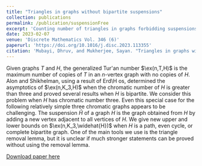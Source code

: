 ```yaml
---
title: "Triangles in graphs without bipartite suspensions"
collection: publications
permalink: /publication/suspensionFree
excerpt: 'Counting number of triangles in graphs forbidding suspensions of bipartite graphs.'
date: 2023-02-07
venue: 'Discrete Mathematics Vol. 346 (6)'
paperurl: 'https://doi.org/10.1016/j.disc.2023.113355'
citation: 'Mubayi, Dhruv, and Mukherjee, Sayan. "Triangles in graphs without bipartite suspensions." <i>Discrete Mathematics 346 (6)<i>'
---
```

Given graphs $T$ and $H$, the generalized Tur\'an number $\ex(n,T,H)$ is the maximum number of copies of $T$ in an $n$-vertex graph with no copies of $H$. Alon and Shikhelman, using a result of Erd\H os, determined the asymptotics of $\ex(n,K_3,H)$ when the chromatic number of $H$ is greater than three and proved several results when $H$ is bipartite. We consider this problem when $H$ has chromatic number three. Even this special case for the following relatively simple three chromatic graphs appears to be challenging. The suspension $\widehat H$ of a graph $H$ is the graph obtained from $H$ by adding a new vertex adjacent to all vertices of $H$. We give new upper and lower bounds on $\ex(n,K_3,\widehat{H})$ when $H$ is a path, even cycle, or complete bipartite graph. One of the main tools we use is the triangle removal lemma, but it is unclear if much stronger statements can be proved without using the removal lemma.

[Download paper here](https://arxiv.org/pdf/2004.11930)